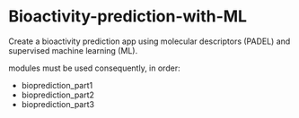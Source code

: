# Bioactivity-prediction-with-ML
Create a bioactivity prediction app using molecular descriptors (PADEL) and supervised machine learning (ML).

modules must be used consequently, in order:
- bioprediction_part1
- bioprediction_part2
- bioprediction_part3



